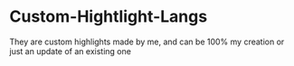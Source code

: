 # Custom-Hightlight-Langs
They are custom highlights made by me, and can be 100% my creation or just an update of an existing one
